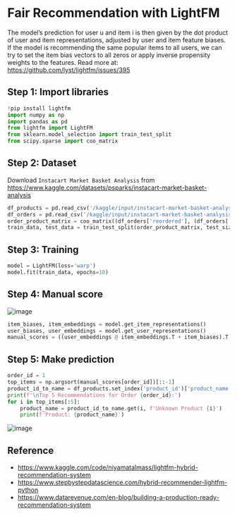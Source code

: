 # Fair Recommendation with LightFM

The model’s prediction for user u and item i is then given by the dot product of user and item representations, adjusted by user and item feature biases. If the model is recommending the same popular items to all users, we can try to set the item bias vectors to all zeros or apply inverse propensity weights to the features. Read more at: https://github.com/lyst/lightfm/issues/395

## Step 1: Import libraries

```python
!pip install lightfm
import numpy as np
import pandas as pd
from lightfm import LightFM
from sklearn.model_selection import train_test_split
from scipy.sparse import coo_matrix
```

## Step 2: Dataset
Download `Instacart Market Basket Analysis` from https://www.kaggle.com/datasets/psparks/instacart-market-basket-analysis
```python
df_products = pd.read_csv('/kaggle/input/instacart-market-basket-analysis/products.csv')
df_orders = pd.read_csv('/kaggle/input/instacart-market-basket-analysis/order_products__train.csv', nrows=1000)
order_product_matrix = coo_matrix((df_orders['reordered'], (df_orders['order_id'], df_orders['product_id']))).tocsr()
train_data, test_data = train_test_split(order_product_matrix, test_size=0.2, random_state=42)
```

## Step 3: Training
```python
model = LightFM(loss='warp')
model.fit(train_data, epochs=10)
```

## Step 4: Manual score

![image](https://github.com/hughiephan/DPL/assets/16631121/98fd531b-4fbf-430a-bf87-34c3c188754e)

```python
item_biases, item_embeddings = model.get_item_representations()
user_biases, user_embeddings = model.get_user_representations()
manual_scores = ((user_embeddings @ item_embeddings.T + item_biases).T + user_biases).T
```

## Step 5: Make prediction
```python
order_id = 1
top_items = np.argsort(manual_scores[order_id])[::-1]
product_id_to_name = df_products.set_index('product_id')['product_name'].to_dict()
print(f'\nTop 5 Recommendations for Order {order_id}:')
for i in top_items[:5]:
    product_name = product_id_to_name.get(i, f'Unknown Product {i}')
    print(f'Product: {product_name}')
```

![image](https://github.com/hughiephan/DPL/assets/16631121/ad94c1e0-12d9-4e99-875e-e3cbf8bef90b)

## Reference
- https://www.kaggle.com/code/niyamatalmass/lightfm-hybrid-recommendation-system
- https://www.stepbystepdatascience.com/hybrid-recommender-lightfm-python
- https://www.datarevenue.com/en-blog/building-a-production-ready-recommendation-system
